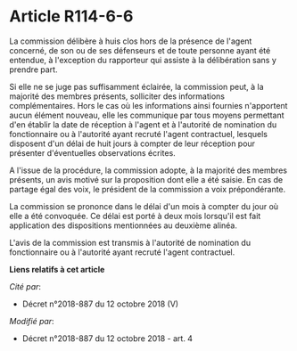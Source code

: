 # Article R114-6-6

La commission délibère à huis clos hors de la présence de l'agent concerné, de son ou de ses défenseurs et de toute personne
ayant été entendue, à l'exception du rapporteur qui assiste à la délibération sans y prendre part.

Si elle ne se juge pas suffisamment éclairée, la commission peut, à la majorité des membres présents, solliciter des
informations complémentaires. Hors le cas où les informations ainsi fournies n'apportent aucun élément nouveau, elle les
communique par tous moyens permettant d'en établir la date de réception à l'agent et à l'autorité de nomination du
fonctionnaire ou à l'autorité ayant recruté l'agent contractuel, lesquels disposent d'un délai de huit jours à compter de
leur réception pour présenter d'éventuelles observations écrites.

A l'issue de la procédure, la commission adopte, à la majorité des membres présents, un avis motivé sur la proposition dont
elle a été saisie. En cas de partage égal des voix, le président de la commission a voix prépondérante.

La commission se prononce dans le délai d'un mois à compter du jour où elle a été convoquée. Ce délai est porté à deux mois
lorsqu'il est fait application des dispositions mentionnées au deuxième alinéa.

L'avis de la commission est transmis à l'autorité de nomination du fonctionnaire ou à l'autorité ayant recruté l'agent
contractuel.

**Liens relatifs à cet article**

_Cité par_:

  - Décret n°2018-887 du 12 octobre 2018 (V)

_Modifié par_:

  - Décret n°2018-887 du 12 octobre 2018 - art. 4
